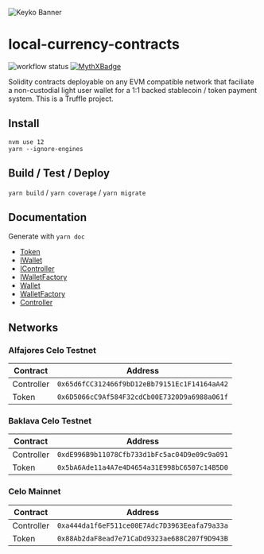 ![Keyko Banner](https://raw.githubusercontent.com/keyko-io/assets/master/images/logo/keyko_banner_2.jpg)

# local-currency-contracts

![workflow status](https://github.com/humanity-cash/local-currency-contracts/workflows/Build/badge.svg) 
[![MythXBadge](https://badgen.net/https/api.mythx.io/v1/projects/42dd13c5-1c7d-4cb4-9969-a889e4ca449e/badge/data?cache=300&icon=https://raw.githubusercontent.com/ConsenSys/mythx-github-badge/main/logo_white.svg)](https://docs.mythx.io/dashboard/github-badges)

Solidity contracts deployable on any EVM compatible network that faciliate a non-custodial light user wallet for a 1:1 backed stablecoin / token payment system. This is a Truffle project.

## Install

```
nvm use 12
yarn --ignore-engines
``` 

## Build / Test / Deploy

`yarn build` / `yarn coverage` / `yarn migrate`

## Documentation

Generate with `yarn doc`

* [Token](docs/Token.md)
* [IWallet](docs/interface/IWallet.md)
* [IController](docs/interface/IController.md)
* [IWalletFactory](docs/interface/IWalletFactory.md)
* [Wallet](docs/Wallet.md)
* [WalletFactory](docs/WalletFactory.md)
* [Controller](docs/Controller.md)

## Networks

### Alfajores Celo Testnet

| Contract      | Address                                      |
|---------------|----------------------------------------------|
| Controller    | `0x65d6fCC312466f9bD12eBb79151Ec1F14164aA42` |
| Token         | `0x6D5066cC9Af584F32cdCb00E7320D9a6988a061f` |

### Baklava Celo Testnet

| Contract      | Address                                      |
|---------------|----------------------------------------------|
| Controller    | `0xdE996B9b11078Cfb733d1bFc5ac04D9e09c9a091` |
| Token         | `0x5bA6Ade11a4A7e4D4654a31E998bC6507c14B5D0` |

### Celo Mainnet

| Contract      | Address                                      |
|---------------|----------------------------------------------|
| Controller    | `0xa444da1f6eF511ce00E7Adc7D3963Eeafa79a33a` |
| Token         | `0x88Ab2daF8ead7e71CaDd9323ae688C207f9D943B` |